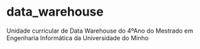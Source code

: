 # data_warehouse
Unidade curricular de Data Warehouse do 4ºAno do Mestrado em Engenharia Informática da Universidade do Minho
